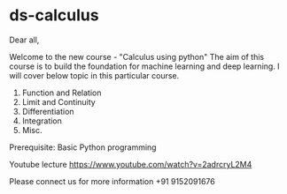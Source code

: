 # ds-calculus
Dear all,

Welcome to the new course - "Calculus using python" 
The aim of this course is to build the foundation for machine learning and deep learning. I will cover below topic in this particular course. 
1. Function and Relation
2. Limit and Continuity 
3. Differentiation
4. Integration
5. Misc.

Prerequisite:
Basic Python programming

Youtube lecture
https://www.youtube.com/watch?v=2adrcryL2M4


Please connect us for more information
+91 9152091676

 
 
